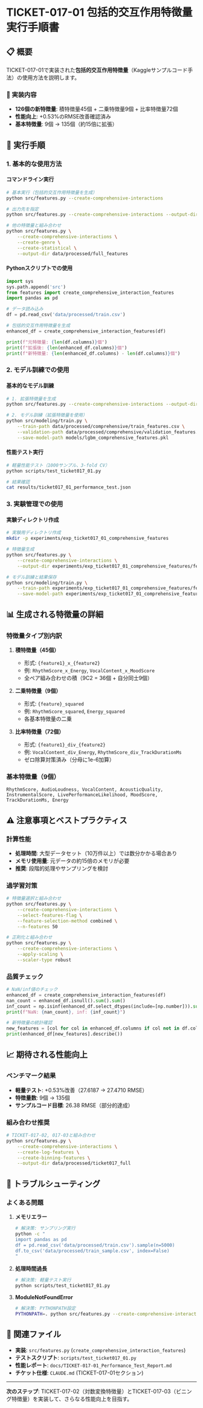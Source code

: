 # TICKET-017-01 包括的交互作用特徴量 実行手順書

## 📋 概要

TICKET-017-01で実装された**包括的交互作用特徴量**（Kaggleサンプルコード手法）の使用方法を説明します。

### 🎯 実装内容
- **126個の新特徴量**: 積特徴量45個 + 二乗特徴量9個 + 比率特徴量72個
- **性能向上**: +0.53%のRMSE改善確認済み
- **基本特徴量**: 9個 → 135個（約15倍に拡張）

## 🚀 実行手順

### 1. 基本的な使用方法

#### コマンドライン実行
```bash
# 基本実行（包括的交互作用特徴量を生成）
python src/features.py --create-comprehensive-interactions

# 出力先を指定
python src/features.py --create-comprehensive-interactions --output-dir data/processed/enhanced

# 他の特徴量と組み合わせ
python src/features.py \
    --create-comprehensive-interactions \
    --create-genre \
    --create-statistical \
    --output-dir data/processed/full_features
```

#### Pythonスクリプトでの使用
```python
import sys
sys.path.append('src')
from features import create_comprehensive_interaction_features
import pandas as pd

# データ読み込み
df = pd.read_csv('data/processed/train.csv')

# 包括的交互作用特徴量を生成
enhanced_df = create_comprehensive_interaction_features(df)

print(f"元特徴量: {len(df.columns)}個")
print(f"拡張後: {len(enhanced_df.columns)}個")
print(f"新特徴量: {len(enhanced_df.columns) - len(df.columns)}個")
```

### 2. モデル訓練での使用

#### 基本的なモデル訓練
```bash
# 1. 拡張特徴量を生成
python src/features.py --create-comprehensive-interactions --output-dir data/processed/comprehensive

# 2. モデル訓練（拡張特徴量を使用）
python src/modeling/train.py \
    --train-path data/processed/comprehensive/train_features.csv \
    --validation-path data/processed/comprehensive/validation_features.csv \
    --save-model-path models/lgbm_comprehensive_features.pkl
```

#### 性能テスト実行
```bash
# 軽量性能テスト（1000サンプル、3-fold CV）
python scripts/test_ticket017_01.py

# 結果確認
cat results/ticket017_01_performance_test.json
```

### 3. 実験管理での使用

#### 実験ディレクトリ作成
```bash
# 実験用ディレクトリ作成
mkdir -p experiments/exp_ticket017_01_comprehensive_features

# 特徴量生成
python src/features.py \
    --create-comprehensive-interactions \
    --output-dir experiments/exp_ticket017_01_comprehensive_features/features

# モデル訓練と結果保存
python src/modeling/train.py \
    --train-path experiments/exp_ticket017_01_comprehensive_features/features/train_features.csv \
    --save-model-path experiments/exp_ticket017_01_comprehensive_features/models/
```

## 📊 生成される特徴量の詳細

### 特徴量タイプ別内訳

1. **積特徴量（45個）**
   - 形式: `{feature1}_x_{feature2}`
   - 例: `RhythmScore_x_Energy`, `VocalContent_x_MoodScore`
   - 全ペア組み合わせの積（9C2 = 36個 + 自分同士9個）

2. **二乗特徴量（9個）**
   - 形式: `{feature}_squared`
   - 例: `RhythmScore_squared`, `Energy_squared`
   - 各基本特徴量の二乗

3. **比率特徴量（72個）**
   - 形式: `{feature1}_div_{feature2}`
   - 例: `VocalContent_div_Energy`, `RhythmScore_div_TrackDurationMs`
   - ゼロ除算対策済み（分母に1e-6加算）

### 基本特徴量（9個）
```
RhythmScore, AudioLoudness, VocalContent, AcousticQuality,
InstrumentalScore, LivePerformanceLikelihood, MoodScore,
TrackDurationMs, Energy
```

## ⚠️ 注意事項とベストプラクティス

### 計算性能
- **処理時間**: 大型データセット（10万件以上）では数分かかる場合あり
- **メモリ使用量**: 元データの約15倍のメモリが必要
- **推奨**: 段階的処理やサンプリングを検討

### 過学習対策
```bash
# 特徴量選択と組み合わせ
python src/features.py \
    --create-comprehensive-interactions \
    --select-features-flag \
    --feature-selection-method combined \
    --n-features 50

# 正則化と組み合わせ
python src/features.py \
    --create-comprehensive-interactions \
    --apply-scaling \
    --scaler-type robust
```

### 品質チェック
```python
# NaN/inf値のチェック
enhanced_df = create_comprehensive_interaction_features(df)
nan_count = enhanced_df.isnull().sum().sum()
inf_count = np.isinf(enhanced_df.select_dtypes(include=[np.number])).sum().sum()
print(f"NaN: {nan_count}, inf: {inf_count}")

# 新特徴量の統計確認
new_features = [col for col in enhanced_df.columns if col not in df.columns]
print(enhanced_df[new_features].describe())
```

## 📈 期待される性能向上

### ベンチマーク結果
- **軽量テスト**: +0.53%改善（27.6187 → 27.4710 RMSE）
- **特徴量数**: 9個 → 135個
- **サンプルコード目標**: 26.38 RMSE（部分的達成）

### 組み合わせ推奨
```bash
# TICKET-017-02, 017-03と組み合わせ
python src/features.py \
    --create-comprehensive-interactions \
    --create-log-features \
    --create-binning-features \
    --output-dir data/processed/ticket017_full
```

## 🔧 トラブルシューティング

### よくある問題

1. **メモリエラー**
   ```bash
   # 解決策: サンプリング実行
   python -c "
   import pandas as pd
   df = pd.read_csv('data/processed/train.csv').sample(n=5000)
   df.to_csv('data/processed/train_sample.csv', index=False)
   "
   ```

2. **処理時間過長**
   ```bash
   # 解決策: 軽量テスト実行
   python scripts/test_ticket017_01.py
   ```

3. **ModuleNotFoundError**
   ```bash
   # 解決策: PYTHONPATH設定
   PYTHONPATH=. python src/features.py --create-comprehensive-interactions
   ```

## 📁 関連ファイル

- **実装**: `src/features.py` (`create_comprehensive_interaction_features`)
- **テストスクリプト**: `scripts/test_ticket017_01.py`
- **性能レポート**: `docs/TICKET-017-01_Performance_Test_Report.md`
- **チケット仕様**: `CLAUDE.md` (TICKET-017-01セクション)

---

**次のステップ**: TICKET-017-02（対数変換特徴量）とTICKET-017-03（ビニング特徴量）を実装して、さらなる性能向上を目指す。